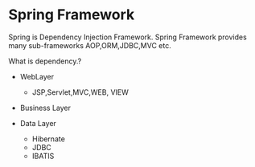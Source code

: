 # Spring Framework


Spring is Dependency Injection Framework.
Spring Framework provides many sub-frameworks AOP,ORM,JDBC,MVC etc.

What is dependency.?

* WebLayer

    * JSP,Servlet,MVC,WEB, VIEW

* Business Layer
 

* Data Layer

    * Hibernate
    * JDBC
    * IBATIS


